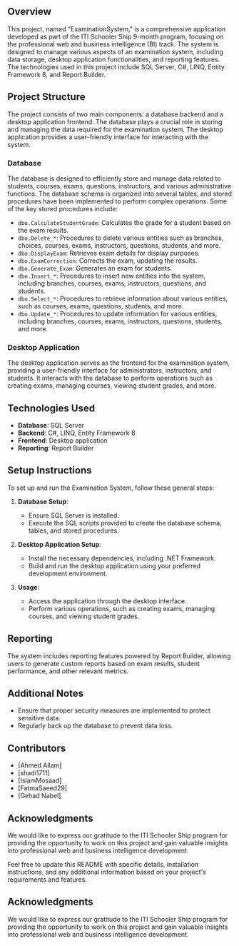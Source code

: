 ## Overview
This project, named "ExaminationSystem," is a comprehensive application developed as part of the ITI Schooler Ship 9-month program, focusing on the professional web and business intelligence (BI) track. The system is designed to manage various aspects of an examination system, including data storage, desktop application functionalities, and reporting features. The technologies used in this project include SQL Server, C#, LINQ, Entity Framework 8, and Report Builder.

## Project Structure
The project consists of two main components: a database backend and a desktop application frontend. The database plays a crucial role in storing and managing the data required for the examination system. The desktop application provides a user-friendly interface for interacting with the system.

### Database
The database is designed to efficiently store and manage data related to students, courses, exams, questions, instructors, and various administrative functions. The database schema is organized into several tables, and stored procedures have been implemented to perform complex operations. Some of the key stored procedures include:

- `dbo.CalculateStudentGrade`: Calculates the grade for a student based on the exam results.
- `dbo.Delete_*`: Procedures to delete various entities such as branches, choices, courses, exams, instructors, questions, students, and more.
- `dbo.DisplayExam`: Retrieves exam details for display purposes.
- `dbo.ExamCorrection`: Corrects the exam, updating the results.
- `dbo.Generate_Exam`: Generates an exam for students.
- `dbo.Insert_*`: Procedures to insert new entities into the system, including branches, courses, exams, instructors, questions, and students.
- `dbo.Select_*`: Procedures to retrieve information about various entities, such as courses, exams, questions, students, and more.
- `dbo.Update_*`: Procedures to update information for various entities, including branches, courses, exams, instructors, questions, students, and more.

### Desktop Application
The desktop application serves as the frontend for the examination system, providing a user-friendly interface for administrators, instructors, and students. It interacts with the database to perform operations such as creating exams, managing courses, viewing student grades, and more.

## Technologies Used
- **Database**: SQL Server
- **Backend**: C#, LINQ, Entity Framework 8
- **Frontend**: Desktop application
- **Reporting**: Report Builder

## Setup Instructions
To set up and run the Examination System, follow these general steps:

1. **Database Setup**:
   - Ensure SQL Server is installed.
   - Execute the SQL scripts provided to create the database schema, tables, and stored procedures.

2. **Desktop Application Setup**:
   - Install the necessary dependencies, including .NET Framework.
   - Build and run the desktop application using your preferred development environment.

3. **Usage**:
   - Access the application through the desktop interface.
   - Perform various operations, such as creating exams, managing courses, and viewing student grades.

## Reporting
The system includes reporting features powered by Report Builder, allowing users to generate custom reports based on exam results, student performance, and other relevant metrics.

## Additional Notes
- Ensure that proper security measures are implemented to protect sensitive data.
- Regularly back up the database to prevent data loss.

## Contributors
- [Ahmed Allam]
- [shadi1711]
- [IslamMosaad]
- [FatmaSaeed29]
- [Gehad Nabel]

## Acknowledgments
We would like to express our gratitude to the ITI Schooler Ship program for providing the opportunity to work on this project and gain valuable insights into professional web and business intelligence development.

Feel free to update this README with specific details, installation instructions, and any additional information based on your project's requirements and features.

## Acknowledgments
We would like to express our gratitude to the ITI Schooler Ship program for providing the opportunity to work on this project and gain valuable insights into professional web and business intelligence development.
